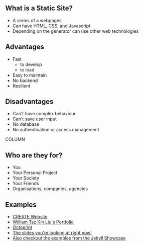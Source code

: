 ---
---

## What is a Static Site?

* A series of a webpages
* Can have HTML, CSS, and Javascript
* Depending on the generator can use other web technologies

## Advantages

* Fast
  * to develop
  * to load
* Easy to maintain
* No backend
* Resilient

## Disadvantages

* Can't have complex behaviour
* Can't save user input
* No database
* No authentication or access management

COLUMN

## Who are they for?

* You
* Your Personal Project
* Your Society
* Your Friends
* Organisations, companies, agencies

## Examples

* [CREATE Website](https://createunsw.com.au)
* [William Tsz Kin Liu's Portfolio](https://liutkwilliam.github.io/)
* [Octoprint](https://octoprint.org/)
* [The slides you're looking at right now!](https://github.com/CreateUNSW/github-pages-workshop)
* [Also checkout the examples from the Jekyll Showcase](https://jekyllrb.com/showcase/)